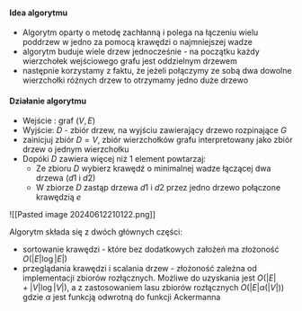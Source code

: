 #### Idea algorytmu
- Algorytm oparty o metodę zachłanną i polega na łączeniu wielu poddrzew w jedno za pomocą krawędzi o najmniejszej wadze
- algorytm buduje wiele drzew jednocześnie - na początku każdy wierzchołek wejściowego grafu jest oddzielnym drzewem
- następnie korzystamy z faktu, że jeżeli połączymy ze sobą dwa dowolne wierzchołki różnych drzew to otrzymamy jedno duże drzewo

#### Działanie algorytmu
- Wejście : graf $(V,E)$
- Wyjście: $D$ - zbiór drzew, na wyjściu zawierający drzewo rozpinające $G$
- zainicjuj zbiór $D=V$, zbiór wierzchołków grafu interpretowany jako zbiór drzew o jednym wierzchołku
- Dopóki $D$ zawiera więcej niż 1 element powtarzaj:
	- Ze zbioru $D$ wybierz krawędź o minimalnej wadze łączącej dwa drzewa $(d1$ i $d2)$
	- W zbiorze $D$ zastąp drzewa $d1$ i $d2$ przez jedno drzewo połączone krawędzią $e$

![[Pasted image 20240612210122.png]]

Algorytm składa się z dwóch głównych części:
- sortowanie krawędzi - które bez dodatkowych założeń ma złożoność $O(|E|\log |E|)$
- przeglądania krawędzi i scalania drzew - złożoność zależna od implementacji zbiorów rozłącznych. Możliwe do uzyskania jest $O(|E|+|V|\log |V|)$, a z zastosowaniem lasu zbiorów rozłącznych $O(|E|\alpha (|V|))$ gdzie $\alpha$ jest funkcją odwrotną do funkcji Ackermanna